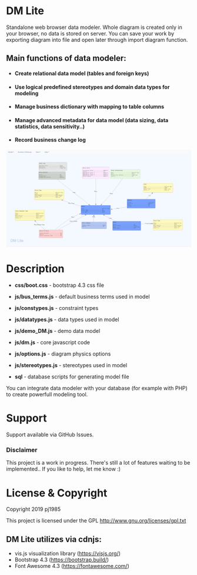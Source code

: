 # DM Lite
Standalone web browser data modeler. Whole diagram is created only in your browser, no data is stored on server. You can save your work by exporting diagram into file and open later through import diagram function.

## Main functions of data modeler:
  - #### Create relational data model (tables and foreign keys)
  - #### Use logical predefined stereotypes and domain data types for modeling
  - #### Manage business dictionary with mapping to table columns
  - #### Manage advanced metadata for data model (data sizing, data statistics, data sensitivity..)
  - #### Record business change log



![Screenshot](https://github.com/pj1985/dm_lite/blob/master/screen.png "Data Modeler Lite")

# Description

- **css/boot.css** - bootstrap 4.3 css file
- **js/bus_terms.js** - default business terms used in model
- **js/constypes.js** - constraint types
- **js/datatypes.js** - data types used in model
- **js/demo_DM.js** - demo data model
- **js/dm.js** - core javascript code
- **js/options.js** - diagram physics options<!DOCTYPE HTML>
 
 - **js/stereotypes.js** - stereotypes used in model

- **sql** - database scripts for generating model file

You can integrate data modeler with your database (for example with PHP) to create powerfull modeling tool.

# Support
Support available via GitHub Issues. 

### Disclaimer
This project is a work in progress. There's still a lot of features waiting to be implemented.. If you like to help, let me know :)

# License & Copyright
Copyright 2019 pj1985

This project is licensed under the GPL http://www.gnu.org/licenses/gpl.txt

## DM Lite utilizes via cdnjs:
  - vis.js visualization library (https://visjs.org/)
  - Bootstrap 4.3 (https://bootstrap.build/)
  - Font Awesome 4.3 (https://fontawesome.com/)
